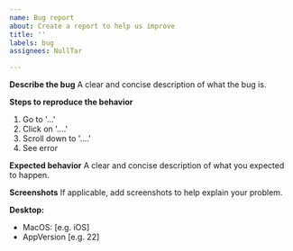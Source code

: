 ```yaml
---
name: Bug report
about: Create a report to help us improve
title: ''
labels: bug
assignees: NullTar

---
```


**Describe the bug**
A clear and concise description of what the bug is.

**Steps to reproduce the behavior**
1. Go to '...'
2. Click on '....'
3. Scroll down to '....'
4. See error

**Expected behavior**
A clear and concise description of what you expected to happen.

**Screenshots**
If applicable, add screenshots to help explain your problem.

**Desktop:**
 - MacOS: [e.g. iOS]
 - AppVersion [e.g. 22]
